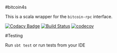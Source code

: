 #bitcoin4s

This is a scala wrapper for the `bitcoin-rpc` interface.

[![Codacy Badge](https://api.codacy.com/project/badge/Grade/f60dbab83ea741dfbee651bf6751eda0)](https://www.codacy.com/app/wlk/bitcoin4s?utm_source=github.com&utm_medium=referral&utm_content=wlk/bitcoin4s&utm_campaign=badger)
[![Build Status](https://travis-ci.org/wlk/bitcoin4s.svg)](https://travis-ci.org/wlk/bitcoin4s)
[![codecov](https://codecov.io/gh/wlk/bitcoin4s/branch/master/graph/badge.svg)](https://codecov.io/gh/wlk/bitcoin4s)



#Testing

Run `sbt test` or run tests from your IDE
